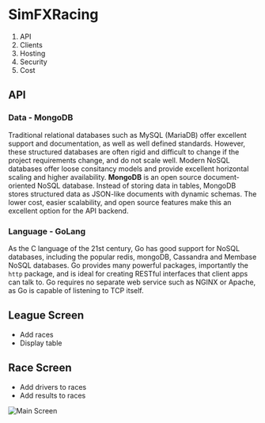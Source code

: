 # SimFXRacing
1. API
2. Clients
3. Hosting
4. Security
5. Cost

## API
### Data - MongoDB
Traditional relational databases such as MySQL (MariaDB) offer excellent support and documentation, as well as well defined standards.  However, these structured databases are often rigid and difficult to change if the project requirements change, and do not scale well.  Modern NoSQL databases offer loose consitancy models and provide excellent horizontal scaling and higher availability.
**MongoDB** is an open source document-oriented NoSQL database.  Instead of storing data in tables, MongoDB stores structured data as JSON-like documents with dynamic schemas.  The lower cost, easier scalability, and open source features make this an excellent option for the API backend.

### Language - GoLang
As the C language of the 21st century, Go has good support for NoSQL databases, including the popular redis, mongoDB, Cassandra and Membase NoSQL databases.  Go provides many powerful packages, importantly the `http` package, and is ideal for creating RESTful interfaces that client apps can talk to.
Go requires no separate web service such as NGINX or Apache, as Go is capable of listening to TCP itself.

## League Screen
* Add races
* Display table

## Race Screen
* Add drivers to races
* Add results to races

![Main Screen](https://i.imgur.com/h3QqFJt.png)
